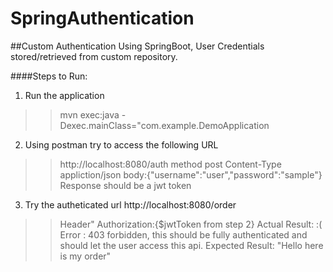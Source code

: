 # SpringAuthentication
##Custom Authentication Using SpringBoot, User Credentials stored/retrieved from custom repository.


####Steps to Run:
1. Run the application
>>mvn exec:java -Dexec.mainClass="com.example.DemoApplication

2. Using postman  try to access the following URL

>>http://localhost:8080/auth
>>method post
>>Content-Type appliction/json
>>body:{"username":"user","password":"sample"}
>>Response should be a jwt token

3. Try the autheticated url  http://localhost:8080/order

>>Header"
>>Authorization:{$jwtToken from step 2}
>>Actual Result: :(
>>Error : 403 forbidden, this should be fully authenticated and should let the user access this api.
>>Expected Result:
>>"Hello here is my order"
